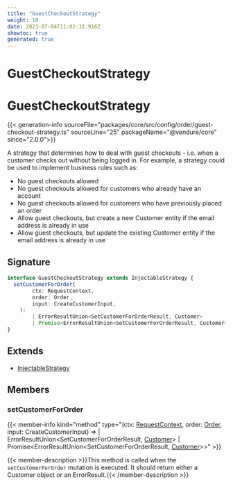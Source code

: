 ```yaml
---
title: "GuestCheckoutStrategy"
weight: 10
date: 2023-07-04T11:02:11.916Z
showtoc: true
generated: true
---
```

<!-- This file was generated from the Vendure source. Do not modify. Instead, re-run the "docs:build" script -->

# GuestCheckoutStrategy
<div class="symbol">


# GuestCheckoutStrategy

{{< generation-info sourceFile="packages/core/src/config/order/guest-checkout-strategy.ts" sourceLine="25" packageName="@vendure/core" since="2.0.0">}}

A strategy that determines how to deal with guest checkouts - i.e. when a customer
checks out without being logged in. For example, a strategy could be used to implement
business rules such as:

- No guest checkouts allowed
- No guest checkouts allowed for customers who already have an account
- No guest checkouts allowed for customers who have previously placed an order
- Allow guest checkouts, but create a new Customer entity if the email address
  is already in use
- Allow guest checkouts, but update the existing Customer entity if the email address
  is already in use

## Signature

```TypeScript
interface GuestCheckoutStrategy extends InjectableStrategy {
  setCustomerForOrder(
        ctx: RequestContext,
        order: Order,
        input: CreateCustomerInput,
    ):
        | ErrorResultUnion<SetCustomerForOrderResult, Customer>
        | Promise<ErrorResultUnion<SetCustomerForOrderResult, Customer>>;
}
```
## Extends

 * <a href='/typescript-api/common/injectable-strategy#injectablestrategy'>InjectableStrategy</a>


## Members

### setCustomerForOrder

{{< member-info kind="method" type="(ctx: <a href='/typescript-api/request/request-context#requestcontext'>RequestContext</a>, order: <a href='/typescript-api/entities/order#order'>Order</a>, input: CreateCustomerInput) => | ErrorResultUnion&#60;SetCustomerForOrderResult, <a href='/typescript-api/entities/customer#customer'>Customer</a>&#62;         | Promise&#60;ErrorResultUnion&#60;SetCustomerForOrderResult, <a href='/typescript-api/entities/customer#customer'>Customer</a>&#62;&#62;"  >}}

{{< member-description >}}This method is called when the `setCustomerForOrder` mutation is executed.
It should return either a Customer object or an ErrorResult.{{< /member-description >}}


</div>
